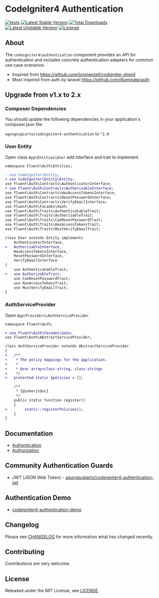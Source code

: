# CodeIgniter4 Authentication

[![tests](https://github.com/agungsugiarto/codeigniter4-authentication/actions/workflows/php.yml/badge.svg)](https://github.com/agungsugiarto/codeigniter4-authentication/actions/workflows/php.yml)
[![Latest Stable Version](https://poser.pugx.org/agungsugiarto/codeigniter4-authentication/v)](https://github.com/agungsugiarto/codeigniter4-authentication/releases)
[![Total Downloads](https://poser.pugx.org/agungsugiarto/codeigniter4-authentication/downloads)](https://packagist.org/packages/agungsugiarto/codeigniter4-authentication/stats)
[![Latest Unstable Version](https://poser.pugx.org/agungsugiarto/codeigniter4-authentication/v/unstable)](https://packagist.org/packages/agungsugiarto/codeigniter4-authentication)
[![License](https://poser.pugx.org/agungsugiarto/codeigniter4-authentication/license)](https://github.com/agungsugiarto/codeigniter4-authentication/blob/master/LICENSE.md)

## About
The `codeigniter4\authentication` component provides an API for authentication and
includes concrete authentication adapters for common use case scenarios.

- Inspired from https://github.com/lonnieezell/codigniter-shield
- Most inspired from auth by laravel https://github.com/illuminate/auth

## Upgrade from v1.x to 2.x
### Composer Dependencies
You should update the following dependencies in your application's composer.json file:

`agungsugiarto/codeigniter4-authentication` to `^2.0`

### User Entity

Open class `App\Entities\User` add interface and trait to implement.
```diff
namespace Fluent\Auth\Entities;

- use CodeIgniter\Entity;
+ use CodeIgniter\Entity\Entity;
use Fluent\Auth\Contracts\AuthenticatorInterface;
+ use Fluent\Auth\Contracts\AuthorizableInterface;
use Fluent\Auth\Contracts\HasAccessTokensInterface;
use Fluent\Auth\Contracts\ResetPasswordInterface;
use Fluent\Auth\Contracts\VerifyEmailInterface;
use Fluent\Auth\Facades\Hash;
use Fluent\Auth\Traits\AuthenticatableTrait;
use Fluent\Auth\Traits\AuthorizableTrait;
use Fluent\Auth\Traits\CanResetPasswordTrait;
use Fluent\Auth\Traits\HasAccessTokensTrait;
use Fluent\Auth\Traits\MustVerifyEmailTrait;

class User extends Entity implements
    AuthenticatorInterface,
+   AuthorizableInterface,
    HasAccessTokensInterface,
    ResetPasswordInterface,
    VerifyEmailInterface
{
    use AuthenticatableTrait;
+   use AuthorizableTrait;
    use CanResetPasswordTrait;
    use HasAccessTokensTrait;
    use MustVerifyEmailTrait;
}
```

### AuthServiceProvider

Open `App\Providers\AuthServiceProvider`
```diff
namespace Fluent\Auth;

+ use Fluent\Auth\Facades\Gate;
use Fluent\Auth\AbstractServiceProvider;

class AuthServiceProvider extends AbstractServiceProvider
{
+   /**
+    * The policy mappings for the application.
+    *
+    * @var array<class-string, class-string>
+    */
+   protected static $policies = [];

    /**
     * {@inheritdoc}
     */
    public static function register()
    {
+        static::registerPolicies();
    }
}
```

## Documentation
- [Authentication](docs/en/authentication.md)
- [Authorization](docs/en/authorization.md)

## Community Authentication Guards
- JWT (JSON Web Token) - [agungsugiarto/codeigniter4-authentication-jwt](https://github.com/agungsugiarto/codeigniter4-authentication-jwt)

## Authentication Demo
- [codeigniter4-authentication-demo](https://github.com/agungsugiarto/codeigniter4-authentication-demo)

Changelog
--------
Please see [CHANGELOG](CHANGELOG.md) for more information what has changed recently.

## Contributing
Contributions are very welcome.

## License

Released under the MIT License, see [LICENSE](LICENSE.md).
